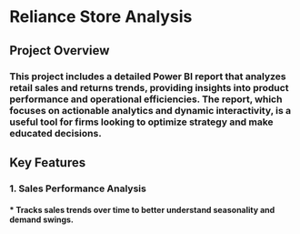 # Reliance Store Analysis

## Project Overview
### This project includes a detailed Power BI report that analyzes retail sales and returns trends, providing insights into product performance and operational efficiencies. The report, which focuses on actionable analytics and dynamic interactivity, is a useful tool for firms looking to optimize strategy and make educated decisions.

## Key Features
### 1. Sales Performance Analysis

#### * Tracks sales trends over time to better understand seasonality and demand swings.
